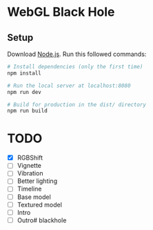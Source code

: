 # WebGL Black Hole

## Setup
Download [Node.js](https://nodejs.org/en/download/).
Run this followed commands:

``` bash
# Install dependencies (only the first time)
npm install

# Run the local server at localhost:8080
npm run dev

# Build for production in the dist/ directory
npm run build
```


# TODO

- [x] RGBShift
- [ ] Vignette
- [ ] Vibration
- [ ] Better lighting
- [ ] Timeline
- [ ] Base model
- [ ] Textured model
- [ ] Intro
- [ ] Outro# blackhole
